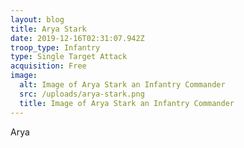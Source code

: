 ```yaml
---
layout: blog
title: Arya Stark
date: 2019-12-16T02:31:07.942Z
troop_type: Infantry
type: Single Target Attack
acquisition: Free
image:
  alt: Image of Arya Stark an Infantry Commander
  src: /uploads/arya-stark.png
  title: Image of Arya Stark an Infantry Commander
---
```

Arya
